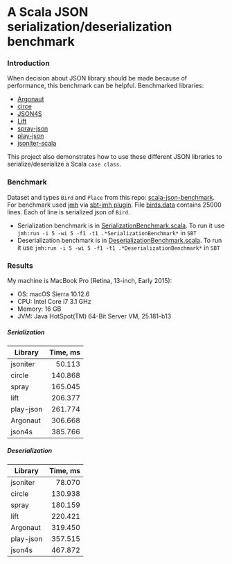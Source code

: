 # A Scala JSON serialization/deserialization benchmark

### Introduction
When decision about JSON library should be made because of performance, this benchmark can be helpful. Benchmarked libraries:
- [Argonaut](https://github.com/argonaut-io/argonaut)
- [circe](https://github.com/circe/circe)
- [JSON4S](https://github.com/json4s/json4s)
- [Lift](https://github.com/lift/framework/tree/master/core/json)
- [spray-json](https://github.com/spray/spray-json)
- [play-json](https://github.com/playframework/play-json)
- [jsoniter-scala](https://github.com/plokhotnyuk/jsoniter-scala)

This project also demonstrates how to use these different JSON libraries to serialize/deserialize a Scala `case class`.

### Benchmark
Dataset and types `Bird` and `Place` from this repo: [scala-json-benchmark](https://github.com/nlw0/scala-json-benchmark). For benchmark used [jmh](https://openjdk.java.net/projects/code-tools/jmh/) via [sbt-jmh plugin](https://github.com/ktoso/sbt-jmh/). File [birds.data](src/main/resources/birds.data) contains 25000 lines. Each of line is serialized json of `Bird`.
- Serialization benchmark is in [SerializationBenchmark.scala](src/main/scala/benchmarks/SerializationBenchmark.scala). To run it use `jmh:run -i 5 -wi 5 -f1 -t1 .*SerializationBenchmark*` in `SBT`
- Deserialization benchmark is in [DeserializationBenchmark.scala](src/main/scala/benchmarks/DeserializationBenchmark.scala). To run it use `jmh:run -i 5 -wi 5 -f1 -t1 .*DeserializationBenchmark*` in `SBT`

### Results
My machine is MacBook Pro (Retina, 13-inch, Early 2015):
- OS: macOS Sierra 10.12.6
- CPU: Intel Core i7 3.1 GHz
- Memory: 16 GB
- JVM: Java HotSpot(TM) 64-Bit Server VM, 25.181-b13

##### Serialization
| Library   | Time, ms|
| ----------| -------:|
| jsoniter  |  50.113 |
| circle    | 140.868 |
| spray     | 165.045 |
| lift      | 206.377 |
| play-json | 261.774 |
| Argonaut  | 306.668 |
| json4s    | 385.766 |

##### Deserialization
| Library   | Time, ms|
| ----------| -------:|
| jsoniter  | 78.070  |
| circle    | 130.938 |
| spray     | 180.159 |
| lift      | 220.421 |
| Argonaut  | 319.450 |
| play-json | 357.515 |
| json4s    | 467.872 |

